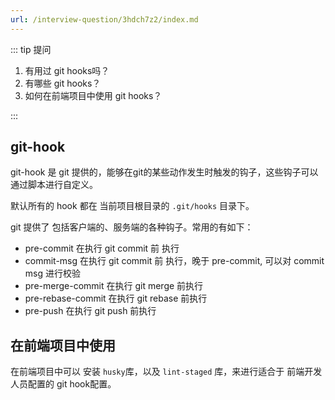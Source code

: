 ```yaml
---
url: /interview-question/3hdch7z2/index.md
---
```

::: tip 提问

1. 有用过 git hooks吗？
2. 有哪些 git hooks？
3. 如何在前端项目中使用 git hooks？

:::

## git-hook

git-hook 是 git 提供的，能够在git的某些动作发生时触发的钩子，这些钩子可以通过脚本进行自定义。

默认所有的 hook 都在 当前项目根目录的 `.git/hooks` 目录下。

git 提供了 包括客户端的、服务端的各种钩子。常用的有如下：

* pre-commit 在执行 git commit 前 执行
* commit-msg 在执行 git commit 前 执行，晚于 pre-commit, 可以对 commit msg 进行校验
* pre-merge-commit 在执行 git merge 前执行
* pre-rebase-commit 在执行 git rebase 前执行
* pre-push 在执行 git push 前执行

## 在前端项目中使用

在前端项目中可以 安装 `husky`库，以及 `lint-staged` 库，来进行适合于 前端开发人员配置的 git hook配置。
